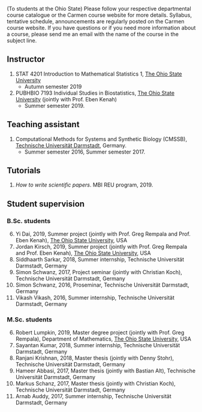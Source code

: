 (To students at the Ohio State) Please follow your respective departmental course catalogue or the Carmen course website for more details. Syllabus, tentative schedule, announcements are regularly posted on the Carmen course website. If you have questions or if you need more information about a course, please send me an email with the name of the course in the subject line. 


## Instructor
1. STAT 4201 Introduction to Mathematical Statistics 1, [The Ohio State University](https://cph.osu.edu/biostatistics) 
   * Autumn semester 2019
2. PUBHBIO 7193 Individual Studies in Biostatistics, [The Ohio State University](https://cph.osu.edu/biostatistics) (jointly with Prof. Eben Kenah) 
   * Summer semester 2019. 


## Teaching assistant 
1. Computational Methods for Systems and Synthetic Biology (CMSSB), [Technische Universität Darmstadt](https://www.tu-darmstadt.de/index.en.jsp), Germany.   
    * Summer semester 2016, Summer semester 2017.
    
## Tutorials 
1. _How to write scientific papers_. MBI REU program, 2019. 


## Student supervision
### B.Sc. students
6. Yi Dai, 2019, Summer project (jointly with Prof. Greg Rempala and Prof. Eben Kenah), [The Ohio State University](https://www.osu.edu/), USA
5. Jordan Kirsch, 2019, Summer project (jointly with Prof. Greg Rempala and Prof. Eben Kenah), [The Ohio State University](https://www.osu.edu/), USA
4. Siddhaarth Sarkar, 2018, Summer internship, Technische Universität Darmstadt, Germany
3. Simon Schwanz, 2017, Project seminar (jointly with Christian Koch), Technische Universität Darmstadt, Germany
2. Simon Schwanz, 2016, Proseminar, Technische Universität Darmstadt, Germany
1. Vikash Vikash, 2016, Summer internship, Technische Universität Darmstadt, Germany


### M.Sc. students
6. Robert Lumpkin, 2019, Master degree project (jointly with Prof. Greg Rempala), Department of Mathematics, [The Ohio State University](https://www.osu.edu/), USA
5. Sayantan Kumar, 2018, Summer internship, Technische Universität Darmstadt, Germany
4. Ranjani Krishnan, 2018, Master thesis (jointly with Denny Stohr), Technische Universität Darmstadt, Germany
3. Hameer Abbasi, 2017, Master thesis (jointly with Bastian Alt), Technische Universität Darmstadt, Germany
2. Markus Schanz, 2017, Master thesis (jointly with Christian Koch), Technische Universität Darmstadt, Germany
1. Arnab Auddy, 2017, Summer internship, Technische Universität Darmstadt, Germany



